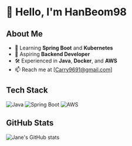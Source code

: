 # 👋 Hello, I'm HanBeom98

## About Me
- 🌱 Learning **Spring Boot** and **Kubernetes**
- 💼 Aspiring **Backend Developer**
- 🛠️ Experienced in **Java**, **Docker**, and **AWS**
- 📫 Reach me at [Carry9691@gmail.com]

## Tech Stack
![Java](https://img.shields.io/badge/Java-ED8B00?style=for-the-badge&logo=java&logoColor=white)
![Spring Boot](https://img.shields.io/badge/Spring%20Boot-6DB33F?style=for-the-badge&logo=springboot&logoColor=white)
![AWS](https://img.shields.io/badge/AWS-232F3E?style=for-the-badge&logo=amazonaws&logoColor=white)

## GitHub Stats
![Jane's GitHub stats](https://github-readme-stats.vercel.app/api?username=jane-doe&show_icons=true&theme=radical)
